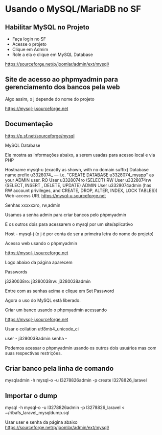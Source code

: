 # Usando o MySQL/MariaDB no SF

## Habilitar MySQL no Projeto

- Faça login no SF
- Acesse o projeto
- Clique em Admim
- Role a ela e clique em MySQL Database

https://sourceforge.net/p/joomlar/admin/ext/mysql/

## Site de acesso ao phpmyadmin para gerenciamento dos bancos pela web

Algo assim, o j depende do nome do projeto

https://mysql-j.sourceforge.net

## Documentação

https://p.sf.net/sourceforge/mysql

MySQL Database

Ele mostra as informações abaixo, a serem usadas para acesso local e via PHP

Hostname 	mysql-u (exactly as shown, with no domain suffix)
Database name prefix 	u3328074_ — i.e. "CREATE DATABASE u3328074_myapp" as your ADMIN user.
RO User 	u3328074ro (SELECT)
RW User 	u3328074rw (SELECT, INSERT , DELETE, UPDATE)
ADMIN User 	u3328074admin (has RW account privileges, and CREATE, DROP, ALTER, INDEX, LOCK TABLES))
Web-access URL 	https://mysql-u.sourceforge.net

Senhas xxxxxxro, rw,admin

Usamos a senha admin para criar bancos pelo phpmyadmin

E os outros dois para acessarem o mysql por um site/aplicativo

Host - mysql-j (o j é por conta de ser a primeira letra do nome do projeto)

Acesso web usando o phpmyadmin

https://mysql-j.sourceforge.net

Logo abaixo da página aparecem

Passwords

j3280038ro:
j3280038rw:
j3280038admin

Entre com as senhas acima e clique em Set Password

Agora o uso do MySQL está liberado.

Criar um banco usando o phpmyadmin acessando

https://mysql-j.sourceforge.net

Usar o collation utf8mb4_unicode_ci

user - j3280038admin
senha -

Podemos acessar o phpmyadmin usando os outros dois usuários mas com suas respectivas restrições.

## Criar banco pela linha de comando

mysqladmin -h mysql-o -u l3278826admin -p create l3278826_laravel

## Importar o dump
mysql -h mysql-o -u l3278826admin -p l3278826_laravel < ~/ribafs_laravel_mysqldump.sql

Usar user e senha da página abaixo
https://sourceforge.net/p/joomlar/admin/ext/mysql/


